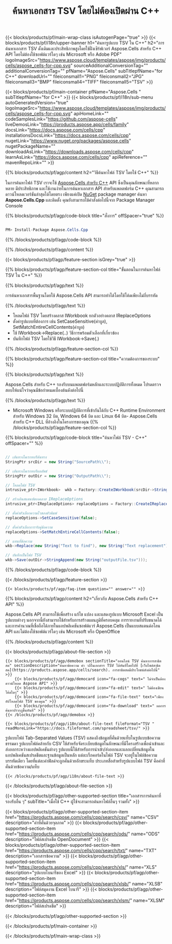 ﻿---
title: ค้นหาเอกสาร TSV โดยไม่ต้องเปิดผ่าน C++ 
weight: 930
url: /th/cpp/search/tsv/ 
description: C++ ตัวอย่างโค้ดเพื่อค้นหาคำที่มีรูปแบบในไฟล์ TSV บน C++ Runtime Environment สำหรับ Windows 32 บิต, Windows 64 บิต และ Linux 64 บิต
---
{{< blocks/products/pf/main-wrap-class isAutogenPage="true" >}}
{{< blocks/products/pf/i18n/upper-banner h1="ค้นหารูปแบบ TSV ใน C++" h2="การค้นหาเอกสาร TSV ดั้งเดิมและประสิทธิภาพสูงโดยใช้ฝั่งเซิร์ฟเวอร์ Aspose.Cells สำหรับ C++ API โดยไม่ต้องใช้ซอฟต์แวร์ใดๆ เช่น Microsoft หรือ Adobe PDF" logoImageSrc="https://www.aspose.cloud/templates/aspose/img/products/cells/aspose_cells-for-cpp.svg" sourceAdditionalConversionTag="" additionalConversionTag="" pfName="Aspose.Cells" subTitlepfName="for C++" downloadUrl="" fileiconsmall1="PNG" fileiconsmall2="JPG" fileiconsmall3="BMP" fileiconsmall4="TIFF" fileiconsmall5="TSV" >}}

{{< blocks/products/pf/main-container pfName="Aspose.Cells " subTitlepfName="for C++" >}}
{{< blocks/products/pf/i18n/sub-menu autoGeneratedVersion="true" logoImageSrc="https://www.aspose.cloud/templates/aspose/img/products/cells/aspose_cells-for-cpp.svg" apiHomeLink="" codeSamplesLink="https://github.com/aspose-cells" liveDemosLink="https://products.aspose.app/cells/family" docsLink="https://docs.aspose.com/cells/cpp" installationsDocsLink="https://docs.aspose.com/cells/cpp" nugetLink="https://www.nuget.org/packages/aspose.cells" nugetPackageName="" downloadAsLink="https://downloads.aspose.com/cells/cpp" learnAsLink="https://docs.aspose.com/cells/cpp" apiReference="" mavenRepoLink="" >}}

{{% blocks/products/pf/agp/content h2="วิธีค้นหาไฟล์ TSV โดยใช้ C++" %}}

 ในการค้นหาไฟล์ TSV เราจะใช้
 [Aspose.Cells สำหรับ C++](https://products.aspose.com/cells/cpp) 
 API ซึ่งเป็นคุณลักษณะที่หลากหลาย มีประสิทธิภาพ และใช้งานง่ายในการค้นหาเอกสาร API สำหรับแพลตฟอร์ม C++ คุณสามารถดาวน์โหลดเวอร์ชันล่าสุดได้โดยตรง เพียงแค่เปิด
 [NuGet](https://www.nuget.org/packages/aspose.cells) 
 package manager ค้นหา
 **Aspose.Cells.Cpp** 
 และติดตั้ง คุณยังสามารถใช้คำสั่งต่อไปนี้จาก Package Manager Console

{{% blocks/products/pf/agp/code-block title="สั่งการ" offSpacer="true" %}}

```cs

PM> Install-Package Aspose.Cells.Cpp


```

{{% /blocks/products/pf/agp/code-block %}}

{{% /blocks/products/pf/agp/content %}}

{{< blocks/products/pf/agp/feature-section isGrey="true" >}}

{{% blocks/products/pf/agp/feature-section-col title="ขั้นตอนในการค้นหาไฟล์ TSV ใน C++" %}}

{{% blocks/products/pf/agp/text %}}

 การค้นหาเอกสารพื้นฐานโดยใช้ Aspose.Cells API สามารถทำได้โดยใช้โค้ดเพียงไม่กี่บรรทัด

{{% /blocks/products/pf/agp/text %}}

+ โหลดไฟล์ TSV โดยสร้างคลาส IWorkbook
ยกตัวอย่างคลาส IReplaceOptions
+ ตั้งค่ารูปแบบที่ต้องการ เช่น SetCaseSensitive(ค่าบูล), SetMatchEntireCellContents(ค่าบูล)
+ ใช้ IWorkbook->Replace(..) วิธีการพร้อมตัวเลือกที่เกี่ยวข้อง
+ บันทึกไฟล์ TSV โดยใช้วิธี IWorkbook->Save(.)

{{% /blocks/products/pf/agp/feature-section-col %}}

{{% blocks/products/pf/agp/feature-section-col title="ความต้องการของระบบ" %}}

{{% blocks/products/pf/agp/text %}}

 Aspose.Cells สำหรับ C++ รองรับบนแพลตฟอร์มหลักและระบบปฏิบัติการทั้งหมด โปรดตรวจสอบให้แน่ใจว่าคุณมีข้อกำหนดเบื้องต้นดังต่อไปนี้

{{% /blocks/products/pf/agp/text %}}

- Microsoft Windows หรือระบบปฏิบัติการที่เข้ากันได้กับ C++ Runtime Environment สำหรับ Windows 32 บิต, Windows 64 บิต และ Linux 64 บิต- Aspose.Cells สำหรับ C++ DLL ที่อ้างอิงในโครงการของคุณ
{{% /blocks/products/pf/agp/feature-section-col %}}

{{% blocks/products/pf/agp/code-block title="ค้นหาไฟล์ TSV - C++" offSpacer="" %}}

```cs

// เส้นทางไดเรกทอรีต้นทาง
StringPtr srcDir = new String("SourcePath\\");

// เส้นทางไดเรกทอรีผลลัพธ์
StringPtr outDir = new String("OutputPath\\");

// โหลดไฟล์ TSV
intrusive_ptr<IWorkbook>  wkb = Factory::CreateIWorkbook(srcDir->StringAppend(new String("sourceFile.tsv")));

// สร้างอินสแตนซ์ของคลาส IReplaceOptions
intrusive_ptr<IReplaceOptions> replaceOptions = Factory::CreateIReplaceOptions();

// ตั้งค่าตัวเลือกความไวของตัวพิมพ์
replaceOptions->SetCaseSensitive(false);

// ตั้งค่าตัวเลือกการจับคู่ข้อความ
replaceOptions->SetMatchEntireCellContents(false);

// แทนที่ข้อความ
wkb->Replace(new String("Text to find"), new String("Text replacement"), replaceOptions);

// บันทึกเป็นไฟล์ TSV
wkb->Save(outDir->StringAppend(new String("outputFile.tsv")));  


```

{{% /blocks/products/pf/agp/code-block %}}

{{< /blocks/products/pf/agp/feature-section >}}

    {{< blocks/products/pf/agp/faq-item question="" answer="" >}}
 

<!-- aboutfile Starts -->

{{% blocks/products/pf/agp/content h2="เกี่ยวกับ Aspose.Cells สำหรับ C++ API" %}}

 Aspose.Cells API สามารถใช้เพื่อสร้าง แก้ไข แปลง และแสดงรูปแบบ Microsoft Excel เป็นรูปแบบต่างๆ นอกจากนี้ยังสามารถใช้สำหรับการสร้างแผนภูมิที่ครอบคลุม การรายงานที่ปรับขนาดได้ และการคำนวณที่เชื่อถือได้ภายในแอปพลิเคชันซอฟต์แวร์ Aspose.Cells เป็นแบบสแตนด์อโลน API และไม่ต้องใช้ซอฟต์แวร์ใดๆ เช่น Microsoft หรือ OpenOffice  



{{% /blocks/products/pf/agp/content %}}

{{< blocks/products/pf/agp/about-file-section >}}

    {{< blocks/products/pf/agp/demobox sectionTitle="ออนไลน์ TSV ค้นหาการสาธิตสด" sectionDescription="ค้นหาข้อความ คำ วลีในเอกสาร TSV ได้ทันทีโดยไปที่ [เว็บไซต์สาธิตสด](https://products.aspose.app/cells/search). การสาธิตสดมีประโยชน์ดังต่อไปนี้" >}}
        {{< blocks/products/pf/agp/democard icon="fa-cogs" text=" ไม่จำเป็นต้องดาวน์โหลด Aspose API" >}}
        {{< blocks/products/pf/agp/democard icon="fa-edit" text=" ไม่ต้องเขียนโค้ดใดๆ" >}}
        {{< blocks/products/pf/agp/democard icon="fa-file-text" text="เพียงอัปโหลดไฟล์ TSV ของคุณ" >}}
        {{< blocks/products/pf/agp/democard icon="fa-download" text=" ผลการค้นหาปรากฏขึ้นทันที" >}}
    {{< /blocks/products/pf/agp/demobox >}}

    {{< blocks/products/pf/agp/i18n/about-file-text fileFormat="TSV " readMoreLink="https://docs.fileformat.com/spreadsheet/tsv/" >}}
รูปแบบไฟล์ Tab-Separated Values (TSV) แสดงถึงข้อมูลที่คั่นด้วยแท็บในรูปแบบข้อความธรรมดา รูปแบบไฟล์คล้ายกับ CSV ใช้สำหรับจัดระเบียบข้อมูลในลักษณะที่มีโครงสร้างเพื่อนำเข้าและส่งออกระหว่างแอปพลิเคชันต่างๆ รูปแบบนี้ใช้สำหรับการนำเข้า/ส่งออกและแลกเปลี่ยนข้อมูลในแอปพลิเคชันสเปรดชีตและฐานข้อมูลเป็นหลัก แต่ละเร็กคอร์ดในไฟล์ TSV จะอยู่ในไฟล์ข้อความบรรทัดเดียว โดยที่แต่ละค่าฟิลด์จะถูกคั่นด้วยอักขระแท็บ ประเภทสื่อสำหรับรูปแบบไฟล์ TSV คือค่าที่คั่นด้วยข้อความ/แท็บ 

    {{< /blocks/products/pf/agp/i18n/about-file-text >}}

{{< /blocks/products/pf/agp/about-file-section >}}

<!-- aboutfile Ends -->

{{< blocks/products/pf/agp/other-supported-section title="เอกสารการค้นหาที่รองรับอื่น ๆ" subTitle="เมื่อใช้ C++ ผู้ใช้จะสามารถค้นหาไฟล์อื่นๆ รวมทั้ง" >}}

{{< blocks/products/pf/agp/other-supported-section-item href="https://products.aspose.com/cells/cpp/search/csv/" name="CSV" description="ค่าที่คั่นด้วยจุลภาค" >}}
{{< blocks/products/pf/agp/other-supported-section-item href="https://products.aspose.com/cells/cpp/search/ods/" name="ODS" description="ไฟล์สเปรดชีต OpenDocument" >}}
{{< blocks/products/pf/agp/other-supported-section-item href="https://products.aspose.com/cells/cpp/search/txt/" name="TXT" description="เอกสารข้อความ" >}}
{{< blocks/products/pf/agp/other-supported-section-item href="https://products.aspose.com/cells/cpp/search/xls/" name="XLS" description="รูปแบบไบนารีของ Excel" >}}
{{< blocks/products/pf/agp/other-supported-section-item href="https://products.aspose.com/cells/cpp/search/xlsb/" name="XLSB" description="ไฟล์สมุดงาน Excel ไบนารี" >}}
{{< blocks/products/pf/agp/other-supported-section-item href="https://products.aspose.com/cells/cpp/search/xlsm/" name="XLSM" description="ไฟล์สเปรดชีต" >}}

{{< /blocks/products/pf/agp/other-supported-section >}}

{{< /blocks/products/pf/main-container >}}
    
{{< /blocks/products/pf/main-wrap-class >}}